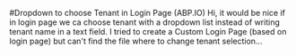 #Dropdown to choose Tenant in Login Page (ABP.IO)
Hi, it would be nice if in login page we ca choose tenant with a dropdown list instead of writing tenant name in a text field.
I tried to create a Custom Login Page (based on login page) but can't find the file where to change tenant selection...
